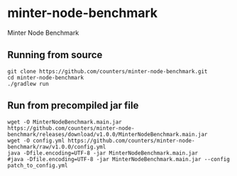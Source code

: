 # minter-node-benchmark
Minter Node Benchmark

## Running from source
```shell
git clone https://github.com/counters/minter-node-benchmark.git
cd minter-node-benchmark
./gradlew run
```

## Run from precompiled jar file
```shell
wget -O MinterNodeBenchmark.main.jar https://github.com/counters/minter-node-benchmark/releases/download/v1.0.0/MinterNodeBenchmark.main.jar
wget -O config.yml https://github.com/counters/minter-node-benchmark/raw/v1.0.0/config.yml
java -Dfile.encoding=UTF-8 -jar MinterNodeBenchmark.main.jar
#java -Dfile.encoding=UTF-8 -jar MinterNodeBenchmark.main.jar --config patch_to_config.yml
```

